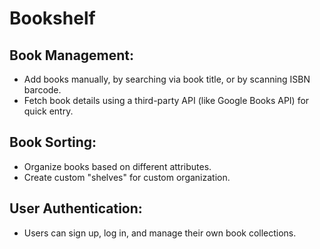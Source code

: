 # Bookshelf

## Book Management:
- Add books manually, by searching via book title, or by scanning ISBN barcode.
- Fetch book details using a third-party API (like Google Books API) for quick entry.
## Book Sorting:
- Organize books based on different attributes.
- Create custom "shelves" for custom organization.
## User Authentication:
- Users can sign up, log in, and manage their own book collections.
